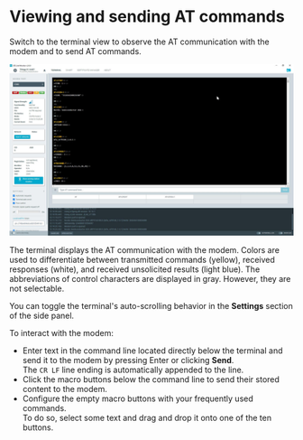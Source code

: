 # Viewing and sending AT commands

Switch to the terminal view to observe the AT communication with the modem and to send AT commands.

![LTE Link Monitor terminal view](./screenshots/link-monitor-terminal.jpg "LTE Link Monitor terminal view")

The terminal displays the AT communication with the modem. Colors are used to differentiate between transmitted commands (yellow), received responses (white), and received unsolicited results (light blue). The abbreviations of control characters are displayed in gray. However, they are not selectable.

You can toggle the terminal's auto-scrolling behavior in the **Settings** section of the side panel.

To interact with the modem:

- Enter text in the command line located directly below the terminal and send it to the modem by pressing Enter or clicking **Send**.</br>
  The ``CR LF`` line ending is automatically appended to the line.
- Click the macro buttons below the command line to send their stored content to the modem.
- Configure the empty macro buttons with your frequently used commands.</br>
  To do so, select some text and drag and drop it onto one of the ten buttons.